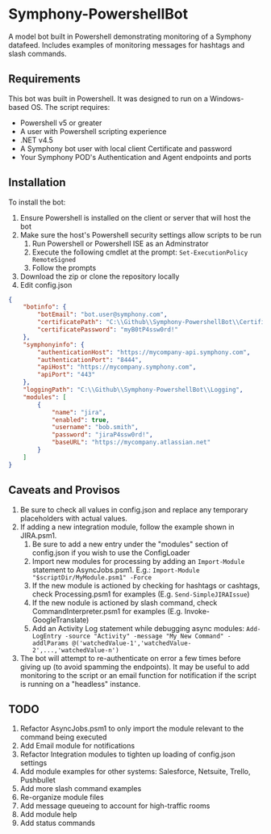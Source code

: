 # Symphony-PowershellBot
A model bot built in Powershell demonstrating monitoring of a Symphony datafeed. Includes examples of monitoring messages for hashtags and slash commands.


## Requirements

This bot was built in Powershell. It was designed to run on a Windows-based OS. The script requires:

* Powershell v5 or greater
* A user with Powershell scripting experience
* .NET v4.5
* A Symphony bot user with local client Certificate and password
* Your Symphony POD's Authentication and Agent endpoints and ports

## Installation

To install the bot:

1. Ensure Powershell is installed on the client or server that will host the bot
1. Make sure the host's Powershell security settings allow scripts to be run
    1. Run Powershell or Powershell ISE as an Adminstrator
    1. Execute the following cmdlet at the prompt: `Set-ExecutionPolicy RemoteSigned`
    1. Follow the prompts
1. Download the zip or clone the repository locally
1. Edit config.json

```JSON
{
    "botinfo": {
        "botEmail": "bot.user@symphony.com",
        "certificatePath": "C:\\Github\\Symphony-PowershellBot\\Certificate\\bot.user.p12",
        "certificatePassword": "myB0tP4ssw0rd!"
    },
    "symphonyinfo": {
        "authenticationHost": "https://mycompany-api.symphony.com",
        "authenticationPort": "8444",
        "apiHost": "https://mycompany.symphony.com",
        "apiPort": "443"
    },
    "loggingPath": "C:\\Github\\Symphony-PowershellBot\\Logging",
    "modules": [
        {
            "name": "jira",
            "enabled": true,
            "username": "bob.smith",  
            "password": "jiraP4ssw0rd!",
            "baseURL": "https://mycompany.atlassian.net"
        }
    ]    
}
```

## Caveats and Provisos

1. Be sure to check all values in config.json and replace any temporary placeholders with actual values.
1. If adding a new integration module, follow the example shown in JIRA.psm1. 
    1. Be sure to add a new entry under the "modules" section of config.json if you wish to use the ConfigLoader
    1. Import new modules for processing by adding an `Import-Module` statement to AsyncJobs.psm1. E.g.: `Import-Module "$scriptDir/MyModule.psm1" -Force`
    1. If the new module is actioned by checking for hashtags or cashtags, check Processing.psm1 for examples (E.g. `Send-SimpleJIRAIssue`)
    1. If the new nodule is actioned by slash command, check CommandInterpreter.psm1 for examples (E.g. Invoke-GoogleTranslate)
    1. Add an Activity Log statement while debugging async modules: `Add-LogEntry -source "Activity" -message "My New Command" -addlParams @('watchedValue-1','watchedValue-2',...,'watchedValue-n')`
1. The bot will attempt to re-authenticate on error a few times before giving up (to avoid spamming the endpoints). It may be useful to add monitoring to the script or an email function for notification if the script is running on a "headless" instance.


## TODO

1. Refactor AsyncJobs.psm1 to only import the module relevant to the command being executed
1. Add Email module for notifications
1. Refactor Integration modules to tighten up loading of config.json settings
1. Add module examples for other systems: Salesforce, Netsuite, Trello, Pushbullet
1. Add more slash command examples
1. Re-organize module files 
1. Add message queueing to account for high-traffic rooms
1. Add module help
1. Add status commands
